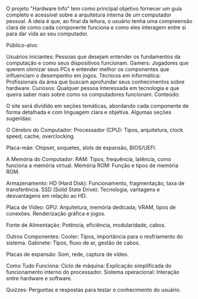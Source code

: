 O projeto "Hardware Info" tem como principal objetivo fornecer um guia completo e acessível sobre a arquitetura interna de um computador pessoal.
A ideia é que, ao final da leitura, o usuário tenha uma compreensão clara de como cada componente funciona e como eles interagem entre si para dar vida ao seu computador.

Público-alvo:

Usuários iniciantes: Pessoas que desejam entender os fundamentos da computação e como seus dispositivos funcionam.
Gamers: Jogadores que querem otimizar seus PCs e entender melhor os componentes que influenciam o desempenho em jogos.
Técnicos em informática: Profissionais da área que buscam aprofundar seus conhecimentos sobre hardware.
Curiosos: Qualquer pessoa interessada em tecnologia e que queira saber mais sobre como os computadores funcionam.
Conteúdo:

O site será dividido em seções temáticas, abordando cada componente de forma detalhada e com linguagem clara e objetiva. Algumas seções sugeridas:

O Cérebro do Computador:
Processador (CPU): Tipos, arquitetura, clock speed, cache, overclocking.

Placa-mãe: Chipset, soquetes, slots de expansão, BIOS/UEFI.

A Memória do Computador:
RAM: Tipos, frequência, latência, como funciona a memória virtual.
Memória ROM: Função e tipos de memória ROM.

Armazenamento:
HD (Hard Disk): Funcionamento, fragmentação, taxa de transferência.
SSD (Solid State Drive): Tecnologia, vantagens e desvantagens em relação ao HD.

Placa de Vídeo:
GPU: Arquitetura, memória dedicada, VRAM, tipos de conexões.
Renderização gráfica e jogos.

Fonte de Alimentação:
Potência, eficiência, modularidade, cabos.

Outros Componentes:
Cooler: Tipos, importância para o resfriamento do sistema.
Gabinete: Tipos, fluxo de ar, gestão de cabos.

Placas de expansão: Som, rede, captura de vídeo.

Como Tudo Funciona:
Ciclo de máquina: Explicação simplificada do funcionamento interno do processador.
Sistema operacional: Interação entre hardware e software.

Quizzes: Perguntas e respostas para testar o conhecimento do usuário.
